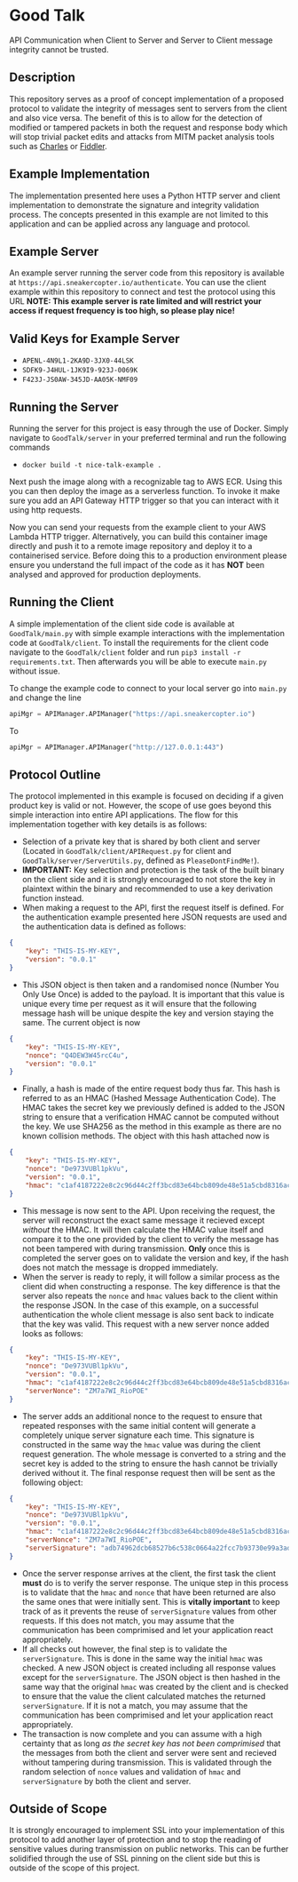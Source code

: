 # Good Talk
API Communication when Client to Server and Server to Client message integrity cannot be trusted.

## Description
This repository serves as a proof of concept implementation of a proposed protocol to validate the integrity of messages sent to servers from the client and also vice versa. The benefit of this is to allow for the detection of modified or tampered packets in both the request and response body which will stop trivial packet edits and attacks from MITM packet analysis tools such as [Charles](https://www.charlesproxy.com/) or [Fiddler](https://www.telerik.com/fiddler).

## Example Implementation
The implementation presented here uses a Python HTTP server and client implementation to demonstrate the signature and integrity validation process. The concepts presented in this example are not limited to this application and can be applied across any language and protocol.

## Example Server
An example server running the server code from this repository is available at ```https://api.sneakercopter.io/authenticate```. You can use the client example within this repository to connect and test the protocol using this URL **NOTE: This example server is rate limited and will restrict your access if request frequency is too high, so please play nice!**

## Valid Keys for Example Server 
- `APENL-4N9L1-2KA9D-3JX0-44LSK`
- `SDFK9-J4HUL-1JK9I9-923J-0069K`
- `F423J-JS0AW-345JD-AA05K-NMF09`

## Running the Server
Running the server for this project is easy through the use of Docker. Simply navigate to `GoodTalk/server` in your preferred terminal and run the following commands

- `docker build -t nice-talk-example .`

Next push the image along with a recognizable tag to AWS ECR. Using this you can then deploy the image as a serverless function. To invoke it make sure you add an API Gateway HTTP trigger so that you can interact with it using http requests.

Now you can send your requests from the example client to your AWS Lambda HTTP trigger. Alternatively, you can build this container image directly and push it to a remote image repository and deploy it to a containerised service. Before doing this to a production environment please ensure you understand the full impact of the code as it has **NOT** been analysed and approved for production deployments.

## Running the Client
A simple implementation of the client side code is available at `GoodTalk/main.py` with simple example interactions with the implementation code at `GoodTalk/client`. To install the requirements for the client code navigate to the `GoodTalk/client` folder and run `pip3 install -r requirements.txt`. Then afterwards you will be able to execute `main.py` without issue.

To change the example code to connect to your local server go into `main.py` and change the line

```python
apiMgr = APIManager.APIManager("https://api.sneakercopter.io")
```

To

```python
apiMgr = APIManager.APIManager("http://127.0.0.1:443")
```

## Protocol Outline
The protocol implemented in this example is focused on deciding if a given product key is valid or not. However, the scope of use goes beyond this simple interaction into entire API applications. The flow for this implementation together with key details is as follows:

- Selection of a private key that is shared by both client and server (Located in `GoodTalk/client/APIRequest.py` for client and `GoodTalk/server/ServerUtils.py`, defined as `PleaseDontFindMe!`).
- **IMPORTANT:** Key selection and protection is the task of the built binary on the client side and it is strongly encouraged to not store the key in plaintext within the binary and recommended to use a key derivation function instead.
- When making a request to the API, first the request itself is defined. For the authentication example presented here JSON requests are used and the authentication data is defined as follows: 
```json
{
    "key": "THIS-IS-MY-KEY",
    "version": "0.0.1"
}
```
- This JSON object is then taken and a randomised nonce (Number You Only Use Once) is added to the payload. It is important that this value is unique every time per request as it will ensure that the following message hash will be unique despite the key and version staying the same. The current object is now
```json
{
    "key": "THIS-IS-MY-KEY",
    "nonce": "Q4DEW3W45rcC4u",
    "version": "0.0.1"
}
```
- Finally, a hash is made of the entire request body thus far. This hash is referred to as an HMAC (Hashed Message Authentication Code). The HMAC takes the secret key we previously defined is added to the JSON string to ensure that a verification HMAC cannot be computed without the key. We use SHA256 as the method in this example as there are no known collision methods. The object with this hash attached now is
```json
{
    "key": "THIS-IS-MY-KEY",
    "nonce": "De973VUBl1pkVu",
    "version": "0.0.1",
    "hmac": "c1af4187222e8c2c96d44c2ff3bcd83e64bcb809de48e51a5cbd8316acd1c19a"
}
```
- This message is now sent to the API. Upon receiving the request, the server will reconstruct the exact same message it recieved except *without* the HMAC. It will then calculate the HMAC value itself and compare it to the one provided by the client to verify the message has not been tampered with during transmission. **Only** once this is completed the server goes on to validate the version and key, if the hash does not match the message is dropped immediately.
- When the server is ready to reply, it will follow a similar process as the client did when constructing a response. The key difference is that the server also repeats the `nonce` and `hmac` values back to the client within the response JSON. In the case of this example, on a successful authentication the whole client message is also sent back to indicate that the key was valid. This request with a new server nonce added looks as follows:
```json
{
    "key": "THIS-IS-MY-KEY",
    "nonce": "De973VUBl1pkVu",
    "version": "0.0.1",
    "hmac": "c1af4187222e8c2c96d44c2ff3bcd83e64bcb809de48e51a5cbd8316acd1c19a",
    "serverNonce": "ZM7a7WI_RioPOE"
}
```
- The server adds an additional nonce to the request to ensure that repeated responses with the same initial content will generate a completely unique server signature each time. This signature is constructed in the same way the `hmac` value was during the client request generation. The whole message is converted to a string and the secret key is added to the string to ensure the hash cannot be trivially derived without it. The final response request then will be sent as the following object:
```json
{
    "key": "THIS-IS-MY-KEY",
    "nonce": "De973VUBl1pkVu",
    "version": "0.0.1",
    "hmac": "c1af4187222e8c2c96d44c2ff3bcd83e64bcb809de48e51a5cbd8316acd1c19a",
    "serverNonce": "ZM7a7WI_RioPOE",
    "serverSignature": "adb74962dcb68527b6c538c0664a22fcc7b93730e99a3ad28dc818db2d8c4299"
}
```
- Once the server response arrives at the client, the first task the client **must** do is to verify the server response. The unique step in this process is to validate that the `hmac` and `nonce` that have been returned are also the same ones that were initially sent. This is **vitally important** to keep track of as it prevents the reuse of `serverSignature` values from other requests. If this does not match, you may assume that the communication has been comprimised and let your application react appropriately.
- If all checks out however, the final step is to validate the `serverSignature`. This is done in the same way the initial `hmac` was checked. A new JSON object is created including all response values except for the `serverSignature`. The JSON object is then hashed in the same way that the original `hmac` was created by the client and is checked to ensure that the value the client calculated matches the returned `serverSignature`. If it is not a match, you may assume that the communication has been comprimised and let your application react appropriately.
- The transaction is now complete and you can assume with a high certainty that as long *as the secret key has not been comprimised* that the messages from both the client and server were sent and recieved without tampering during transmission. This is validated through the random selection of `nonce` values and validation of `hmac` and `serverSignature` by both the client and server.

## Outside of Scope
It is strongly encouraged to implement SSL into your implementation of this protocol to add another layer of protection and to stop the reading of sensitive values during transmission on public networks. This can be further solidified through the use of SSL pinning on the client side but this is outside of the scope of this project.

